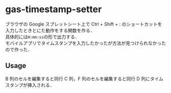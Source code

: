 # gas-timestamp-setter
ブラウザの Google スプレットシート上で Ctrl + Shift + : のショートカットを入力したときとにた動作をする関数を作る．  
具体的には`H:mm:ss`の形で出力する．  
モバイルアプリでタイムスタンプを入力したかったが方法が見つけられなかったので作った．  


## Usage
B 列のセルを編集すると同行 C 列，F 列のセルを編集すると同行 D 列にタイムスタンプが挿入される．  

